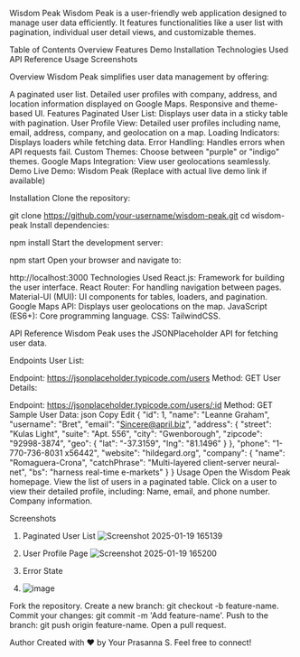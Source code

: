 Wisdom Peak
Wisdom Peak is a user-friendly web application designed to manage user data efficiently. It features functionalities like a user list with pagination, individual user detail views, and customizable themes.

Table of Contents
Overview
Features
Demo
Installation
Technologies Used
API Reference
Usage
Screenshots

Overview
Wisdom Peak simplifies user data management by offering:

A paginated user list.
Detailed user profiles with company, address, and location information displayed on Google Maps.
Responsive and theme-based UI.
Features
Paginated User List: Displays user data in a sticky table with pagination.
User Profile View: Detailed user profiles including name, email, address, company, and geolocation on a map.
Loading Indicators: Displays loaders while fetching data.
Error Handling: Handles errors when API requests fail.
Custom Themes: Choose between "purple" or "indigo" themes.
Google Maps Integration: View user geolocations seamlessly.
Demo
Live Demo: Wisdom Peak (Replace with actual live demo link if available)

Installation
Clone the repository:



git clone https://github.com/your-username/wisdom-peak.git
cd wisdom-peak
Install dependencies:


npm install
Start the development server:


npm start
Open your browser and navigate to:


http://localhost:3000
Technologies Used
React.js: Framework for building the user interface.
React Router: For handling navigation between pages.
Material-UI (MUI): UI components for tables, loaders, and pagination.
Google Maps API: Displays user geolocations on the map.
JavaScript (ES6+): Core programming language.
CSS: TailwindCSS.

API Reference
Wisdom Peak uses the JSONPlaceholder API for fetching user data.

Endpoints
User List:

Endpoint: https://jsonplaceholder.typicode.com/users
Method: GET
User Details:

Endpoint: https://jsonplaceholder.typicode.com/users/:id
Method: GET
Sample User Data:
json
Copy
Edit
{
  "id": 1,
  "name": "Leanne Graham",
  "username": "Bret",
  "email": "Sincere@april.biz",
  "address": {
    "street": "Kulas Light",
    "suite": "Apt. 556",
    "city": "Gwenborough",
    "zipcode": "92998-3874",
    "geo": {
      "lat": "-37.3159",
      "lng": "81.1496"
    }
  },
  "phone": "1-770-736-8031 x56442",
  "website": "hildegard.org",
  "company": {
    "name": "Romaguera-Crona",
    "catchPhrase": "Multi-layered client-server neural-net",
    "bs": "harness real-time e-markets"
  }
}
Usage
Open the Wisdom Peak homepage.
View the list of users in a paginated table.
Click on a user to view their detailed profile, including:
Name, email, and phone number.
Company information.

Screenshots

1. Paginated User List
![Screenshot 2025-01-19 165139](https://github.com/user-attachments/assets/7d27f6be-6ab6-443f-b010-a8d1f2e80fd0)

2. User Profile Page
   ![Screenshot 2025-01-19 165200](https://github.com/user-attachments/assets/53d64101-8b90-4124-950c-33f78db2d443)




4. Error State
5. ![image](https://github.com/user-attachments/assets/7b963d2b-abbe-441f-8b5c-e2b7f5a95b87)




Fork the repository.
Create a new branch: git checkout -b feature-name.
Commit your changes: git commit -m 'Add feature-name'.
Push to the branch: git push origin feature-name.
Open a pull request.


Author
Created with ❤️ by Your Prasanna S. Feel free to connect!
